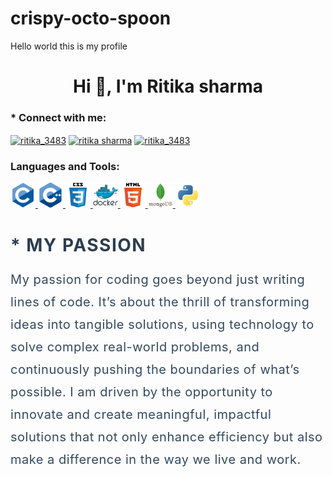 # crispy-octo-spoon
Hello world this is my profile 
<h1 align="center">Hi 👋, I'm Ritika sharma</h1>
<h3 align="left">* Connect with me:</h3>
<p align="left">
<a href="https://dev.to/ritika_3483" target="blank"><img align="center" src="https://raw.githubusercontent.com/rahuldkjain/github-profile-readme-generator/master/src/images/icons/Social/devto.svg" alt="ritika_3483" height="30" width="40" /></a>
<a href="https://linkedin.com/in/ritika sharma" target="blank"><img align="center" src="https://raw.githubusercontent.com/rahuldkjain/github-profile-readme-generator/master/src/images/icons/Social/linked-in-alt.svg" alt="ritika sharma" height="30" width="40" /></a>
<a href="https://instagram.com/ritika_3483" target="blank"><img align="center" src="https://raw.githubusercontent.com/rahuldkjain/github-profile-readme-generator/master/src/images/icons/Social/instagram.svg" alt="ritika_3483" height="30" width="40" /></a>
</p>

<h3 align="left">Languages and Tools:</h3>
<p align="left"> <a href="https://www.cprogramming.com/" target="_blank" rel="noreferrer"> <img src="https://raw.githubusercontent.com/devicons/devicon/master/icons/c/c-original.svg" alt="c" width="40" height="40"/> </a> <a href="https://www.w3schools.com/cpp/" target="_blank" rel="noreferrer"> <img src="https://raw.githubusercontent.com/devicons/devicon/master/icons/cplusplus/cplusplus-original.svg" alt="cplusplus" width="40" height="40"/> </a> <a href="https://www.w3schools.com/css/" target="_blank" rel="noreferrer"> <img src="https://raw.githubusercontent.com/devicons/devicon/master/icons/css3/css3-original-wordmark.svg" alt="css3" width="40" height="40"/> </a> <a href="https://www.docker.com/" target="_blank" rel="noreferrer"> <img src="https://raw.githubusercontent.com/devicons/devicon/master/icons/docker/docker-original-wordmark.svg" alt="docker" width="40" height="40"/> </a> <a href="https://www.w3.org/html/" target="_blank" rel="noreferrer"> <img src="https://raw.githubusercontent.com/devicons/devicon/master/icons/html5/html5-original-wordmark.svg" alt="html5" width="40" height="40"/> </a> <a href="https://www.mongodb.com/" target="_blank" rel="noreferrer"> <img src="https://raw.githubusercontent.com/devicons/devicon/master/icons/mongodb/mongodb-original-wordmark.svg" alt="mongodb" width="40" height="40"/> </a> <a href="https://www.python.org" target="_blank" rel="noreferrer"> <img src="https://raw.githubusercontent.com/devicons/devicon/master/icons/python/python-original.svg" alt="python" width="40" height="40"/> </a> </p>

  <h2 style="font-size: 28px; color: #2c3e50; font-weight: 700; margin-bottom: 20px; letter-spacing: 1.5px; text-transform: uppercase;">
   * My passion
  </h2>
  <p style="font-size: 20px; color: #34495e; line-height: 1.8; margin: 0; font-weight: 400; letter-spacing: 0.5px;">
   My passion for coding goes beyond just writing lines of code. It’s about the thrill of transforming ideas into tangible solutions, using technology to solve complex real-world problems, and continuously pushing the boundaries of what’s possible. I am driven by the opportunity to innovate and create meaningful, impactful solutions that not only enhance efficiency but also make a difference in the way we live and work.
  </p>
</div>


